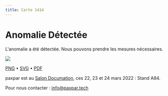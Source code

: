```yaml
---
title: Carte 1414
---
```


# Anomalie Détectée

L'anomalie a été détectée. Nous pouvons prendre les mesures nécessaires.


![](https://media.paxpar.tech/ludi/card_1414_recto.png)

[PNG](https://media.paxpar.tech/ludi/card_1414_recto.png) • [SVG](https://media.paxpar.tech/ludi/card_1414_recto.svg) • [PDF](https://media.paxpar.tech/ludi/card_1414_recto.pdf)

paxpar est au [Salon Documation](https://www.documation.fr/info_societe/527/paxpartech.html), ces 22, 23 et 24 mars 2022 : Stand A84.

Pour nous contacter : info@paxpar.tech


